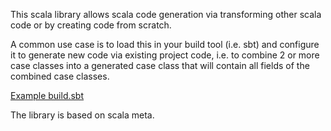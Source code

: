 This scala library allows scala code generation via transforming other scala code
or by creating code from scratch.

A common use case is to load this in your build tool (i.e. sbt) and configure it
to generate new code via existing project code, i.e. to combine 2 or more case classes
into a generated case class that will contain all fields of the combined case classes.

[Example build.sbt](example/build.sbt) 

The library is based on scala meta.